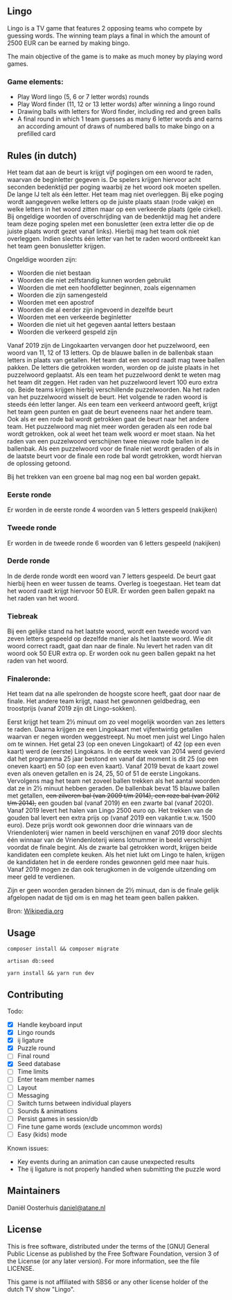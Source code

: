 ## Lingo

Lingo is a TV game that features 2 opposing teams who compete by guessing words. The winning team 
plays a final in which the amount of 2500 EUR can be earned by making bingo.

The main objective of the game is to make as much money by playing word games.

### Game elements:

* Play Word lingo (5, 6 or 7 letter words) rounds
* Play Word finder (11, 12 or 13 letter words) after winning a lingo round
* Drawing balls with letters for Word finder, including red and green balls
* A final round in which 1 team guesses as many 6 letter words and earns an according amount of 
draws of numbered balls to make bingo on a prefilled card

## Rules (in dutch)
Het team dat aan de beurt is krijgt vijf pogingen om een woord te raden, waarvan de beginletter gegeven is. De spelers 
krijgen hiervoor acht seconden bedenktijd per poging waarbij ze het woord ook moeten spellen. De lange Ĳ telt als één 
letter. Het team mag niet overleggen. Bij elke poging wordt aangegeven welke letters op de juiste plaats staan 
(rode vakje) en welke letters in het woord zitten maar op een verkeerde plaats (gele cirkel). Bij ongeldige woorden of 
overschrijding van de bedenktijd mag het andere team deze poging spelen met een bonusletter (een extra letter die op de 
juiste plaats wordt gezet vanaf links). Hierbij mag het team ook niet overleggen. Indien slechts één letter van het te 
raden woord ontbreekt kan het team geen bonusletter krijgen.

Ongeldige woorden zijn:

*  Woorden die niet bestaan
*  Woorden die niet zelfstandig kunnen worden gebruikt
*  Woorden die met een hoofdletter beginnen, zoals eigennamen
*  Woorden die zijn samengesteld
*  Woorden met een apostrof
*  Woorden die al eerder zijn ingevoerd in dezelfde beurt
*  Woorden met een verkeerde beginletter
*  Woorden die niet uit het gegeven aantal letters bestaan
*  Woorden die verkeerd gespeld zijn

Vanaf 2019 zijn de Lingokaarten vervangen door het puzzelwoord, een woord van 11, 12 of 13 letters. Op de blauwe ballen 
in de ballenbak staan letters in plaats van getallen. Het team dat een woord raadt mag twee ballen pakken. De letters 
die getrokken worden, worden op de juiste plaats in het puzzelwoord geplaatst. Als een team het puzzelwoord denkt te 
weten mag het team dit zeggen. Het raden van het puzzelwoord levert 100 euro extra op. Beide teams krijgen hierbij 
verschillende puzzelwoorden. Na het raden van het puzzelwoord wisselt de beurt. Het volgende te raden woord is steeds 
één letter langer. Als een team een verkeerd antwoord geeft, krijgt het team geen punten en gaat de beurt eveneens naar 
het andere team. Ook als er een rode bal wordt getrokken gaat de beurt naar het andere team. Het puzzelwoord mag niet 
meer worden geraden als een rode bal wordt getrokken, ook al weet het team welk woord er moet staan. Na het raden van 
een puzzelwoord verschijnen twee nieuwe rode ballen in de ballenbak. Als een puzzelwoord voor de finale niet wordt 
geraden of als in de laatste beurt voor de finale een rode bal wordt getrokken, wordt hiervan de oplossing getoond.

Bij het trekken van een groene bal mag nog een bal worden gepakt.

### Eerste ronde
Er worden in de eerste ronde 4 woorden van 5 letters gespeeld (nakijken)

### Tweede ronde
Er worden in de tweede ronde 6 woorden van 6 letters gespeeld (nakijken)

### Derde ronde
In de derde ronde wordt een woord van 7 letters gespeeld. De beurt gaat hierbij heen en weer tussen de teams. Overleg is
toegestaan. Het team dat het woord raadt krijgt hiervoor 50 EUR. Er worden geen ballen gepakt na het raden van 
het woord. 

### Tiebreak
Bij een gelijke stand na het laatste woord, wordt een tweede woord van zeven letters gespeeld op dezelfde manier als het 
laatste woord. Wie dit woord correct raadt, gaat dan naar de finale. Nu levert het raden van dit woord ook 50 EUR extra 
op. Er worden ook nu geen ballen gepakt na het raden van het woord.

### Finaleronde:
Het team dat na alle spelronden de hoogste score heeft, gaat door naar de finale. Het andere team krijgt, naast het 
gewonnen geldbedrag, een troostprijs (vanaf 2019 zijn dit Lingo-sokken).

Eerst krijgt het team 2½ minuut om zo veel mogelijk woorden van zes letters te raden. Daarna krijgen ze een Lingokaart 
met vijfentwintig getallen waarvan er negen worden weggestreept. Nu moet men juist wel Lingo halen om te winnen. Het 
getal 23 (op een oneven Lingokaart) of 42 (op een even kaart) werd de (eerste) Lingokans. In de eerste week van 2014 
werd gevierd dat het programma 25 jaar bestond en vanaf dat moment is dit 25 (op een oneven kaart) en 50 (op een even 
kaart). 
Vanaf 2019 bevat de kaart zowel even als oneven getallen en is 24, 25, 50 of 51 de eerste Lingokans. Vervolgens mag het 
team net zoveel ballen trekken als het aantal woorden dat ze in 2½ minuut hebben geraden. De ballenbak bevat 15 
blauwe ballen met getallen, ~~een zilveren bal (van 2009 t/m 2014), een roze bal (van 2012 t/m 2014),~~ 
een gouden bal (vanaf 2019) en een zwarte bal (vanaf 2020). Vanaf 2019 levert het halen van Lingo 2500 euro op.
Het trekken van de gouden bal levert een extra prijs op (vanaf 2019 een vakantie t.w.w. 1500 euro). Deze prijs wordt ook 
gewonnen door drie winnaars van de Vriendenloterij wier namen in beeld verschijnen en vanaf 2019 door slechts één winnaar 
van de Vriendenloterij wiens lotnummer in beeld verschijnt voordat de finale begint. Als de zwarte bal getrokken wordt, 
krijgen 
beide kandidaten een complete keuken. Als het niet lukt om Lingo te halen, krijgen de kandidaten het in de eerdere 
rondes gewonnen geld mee naar huis. Vanaf 2019 mogen ze dan ook terugkomen in de volgende uitzending om meer geld te 
verdienen.
                                                                                      
Zijn er geen woorden geraden binnen de 2½ minuut, dan is de finale gelijk afgelopen nadat de tijd om is en mag het team 
geen ballen pakken.

Bron: [Wikipedia.org](https://nl.wikipedia.org/wiki/Lingo)

## Usage
`composer install && composer migrate`

`artisan db:seed`

`yarn install && yarn run dev`

## Contributing

Todo:

- [x]  Handle keyboard input
- [x]  Lingo rounds
- [x]  ij ligature
- [x]  Puzzle round
- [ ]  Final round
- [x]  Seed database
- [ ]  Time limits
- [ ]  Enter team member names
- [ ]  Layout
- [ ]  Messaging
- [ ]  Switch turns between individual players  
- [ ]  Sounds & animations
- [ ]  Persist games in session/db
- [ ]  Fine tune game words (exclude uncommon words)
- [ ]  Easy (kids) mode

Known issues:

-  Key events during an animation can cause unexpected results
-  The ij ligature is not properly handled when submitting the puzzle word 

## Maintainers

Daniël Oosterhuis [daniel@atane.nl](daniel@atane.nl)

## License

This is free software, distributed under the terms of the [GNU] General Public License as published 
by the Free Software Foundation, version 3 of the License (or any later version).  For more information,
see the file LICENSE. 

This game is not affiliated with SBS6 or any other license holder of the dutch TV show "Lingo".
